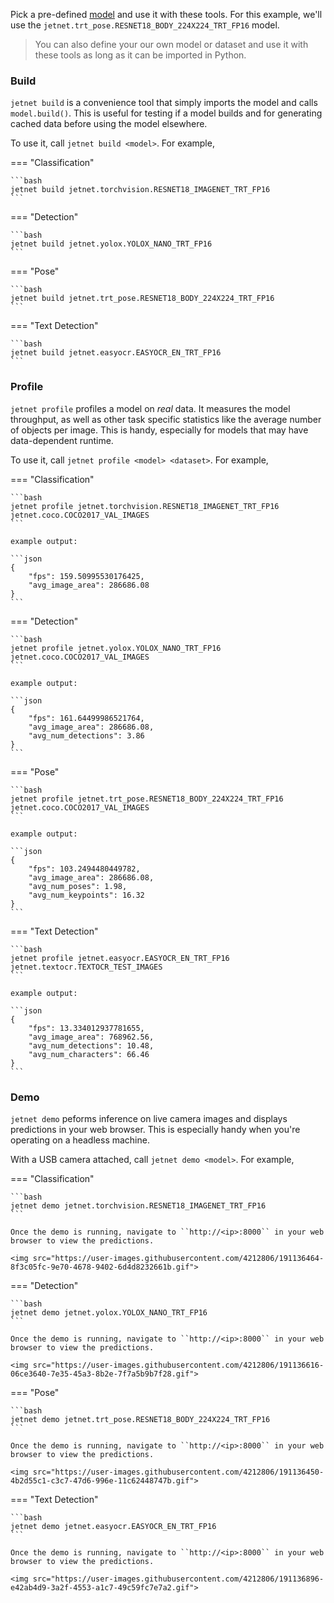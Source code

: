 Pick a pre-defined [model](models.md) and use it with these tools.
For this example, we'll use the ``jetnet.trt_pose.RESNET18_BODY_224X224_TRT_FP16`` model.

> You can also define your our own model or dataset and use it with these
> tools as long as it can be imported in Python.

### Build

``jetnet build`` is a convenience tool that simply imports the model and calls ``model.build()``.  This is useful for testing if a model builds and for generating cached data before using the model elsewhere.

To use it, call ``jetnet build <model>``.  For example,


=== "Classification"

    ```bash
    jetnet build jetnet.torchvision.RESNET18_IMAGENET_TRT_FP16
    ```

=== "Detection"

    ```bash
    jetnet build jetnet.yolox.YOLOX_NANO_TRT_FP16
    ```

=== "Pose"

    ```bash
    jetnet build jetnet.trt_pose.RESNET18_BODY_224X224_TRT_FP16
    ```

=== "Text Detection"

    ```bash
    jetnet build jetnet.easyocr.EASYOCR_EN_TRT_FP16
    ```

### Profile

``jetnet profile`` profiles a model on *real* data.  It measures the model throughput,
as well as other task specific statistics like the average number of objects per image.  This
is handy, especially for models that may have data-dependent runtime.

To use it, call ``jetnet profile <model> <dataset>``.  For example,


=== "Classification"

    ```bash
    jetnet profile jetnet.torchvision.RESNET18_IMAGENET_TRT_FP16 jetnet.coco.COCO2017_VAL_IMAGES
    ```

    example output:
    
    ```json
    {
        "fps": 159.50995530176425,
        "avg_image_area": 286686.08
    }
    ```

=== "Detection"

    ```bash
    jetnet profile jetnet.yolox.YOLOX_NANO_TRT_FP16 jetnet.coco.COCO2017_VAL_IMAGES
    ```

    example output:
    
    ```json
    {
        "fps": 161.64499986521764,
        "avg_image_area": 286686.08,
        "avg_num_detections": 3.86
    }
    ```

=== "Pose"

    ```bash
    jetnet profile jetnet.trt_pose.RESNET18_BODY_224X224_TRT_FP16 jetnet.coco.COCO2017_VAL_IMAGES
    ```

    example output:

    ```json
    {
        "fps": 103.2494480449782,
        "avg_image_area": 286686.08,
        "avg_num_poses": 1.98,
        "avg_num_keypoints": 16.32
    }
    ```

=== "Text Detection"

    ```bash
    jetnet profile jetnet.easyocr.EASYOCR_EN_TRT_FP16 jetnet.textocr.TEXTOCR_TEST_IMAGES
    ```
    
    example output:

    ```json
    {
        "fps": 13.334012937781655,
        "avg_image_area": 768962.56,
        "avg_num_detections": 10.48,
        "avg_num_characters": 66.46
    }
    ```


### Demo

``jetnet demo`` peforms inference on live camera images and displays predictions in your web browser.
This is especially handy when you're operating on a headless machine.

With a USB camera attached, call ``jetnet demo <model>``.  For example,

=== "Classification"

    ```bash
    jetnet demo jetnet.torchvision.RESNET18_IMAGENET_TRT_FP16
    ```

    Once the demo is running, navigate to ``http://<ip>:8000`` in your web browser to view the predictions.

    <img src="https://user-images.githubusercontent.com/4212806/191136464-8f3c05fc-9e70-4678-9402-6d4d8232661b.gif">

=== "Detection"

    ```bash
    jetnet demo jetnet.yolox.YOLOX_NANO_TRT_FP16
    ```

    Once the demo is running, navigate to ``http://<ip>:8000`` in your web browser to view the predictions.

    <img src="https://user-images.githubusercontent.com/4212806/191136616-06ce3640-7e35-45a3-8b2e-7f7a5b9b7f28.gif">

=== "Pose"

    ```bash
    jetnet demo jetnet.trt_pose.RESNET18_BODY_224X224_TRT_FP16
    ```
    
    Once the demo is running, navigate to ``http://<ip>:8000`` in your web browser to view the predictions.

    <img src="https://user-images.githubusercontent.com/4212806/191136450-4b2d55c1-c3c7-47d6-996e-11c62448747b.gif">

=== "Text Detection"

    ```bash
    jetnet demo jetnet.easyocr.EASYOCR_EN_TRT_FP16
    ```
    
    Once the demo is running, navigate to ``http://<ip>:8000`` in your web browser to view the predictions.
    
    <img src="https://user-images.githubusercontent.com/4212806/191136896-e42ab4d9-3a2f-4553-a1c7-49c59fc7e7a2.gif">
